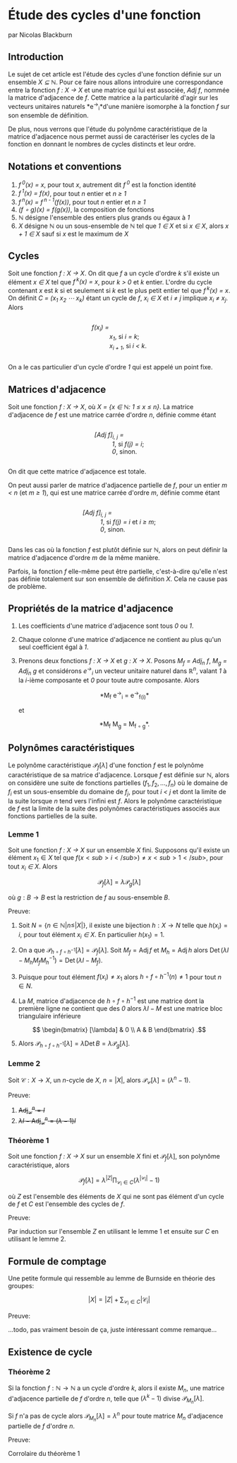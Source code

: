# Étude des cycles d'une fonction

par Nicolas Blackburn

## Introduction

Le sujet de cet article est l'étude des cycles d'une fonction définie sur un ensemble *X &sube; &naturals;*. Pour ce faire nous allons introduire une correspondance entre la fonction *f : X &rightarrow; X* et une matrice qui lui est associée, *Adj f*, nommée la matrice d'adjacence de *f*. Cette matrice a la particularité d'agir sur les vecteurs unitaires naturels *e<sup>&rightarrow;</sup><sub>i</sub>*d'une manière isomorphe à la fonction *f* sur son ensemble de définition. 

De plus, nous verrons que l'étude du polynôme caractéristique de la matrice d'adjacence nous permet aussi de caractériser les cycles de la fonction en donnant le nombres de cycles distincts et leur ordre.

## Notations et conventions

1. *f&hairsp;&hairsp;<sup>0</sup>(x) = x*,  pour tout *x*, autrement dit *f&hairsp;&hairsp;<sup>0</sup>* est la fonction identité
2. *f&hairsp;&hairsp;<sup>1</sup>(x) = f(x)*, pour tout *n* entier et *n &geq; 1*
3. *f&hairsp;&hairsp;<sup>n</sup>(x) = f&hairsp;&hairsp;<sup>n - 1</sup>(f(x))*, pour tout *n* entier et *n &geq; 1*
4. *(f &compfn; g)(x) = f(g(x))*, la composition de fonctions
5. *&naturals;* désigne l'ensemble des entiers plus grands ou égaux à *1*
6. *X* désigne *&naturals;* ou un sous-ensemble de *&naturals;* tel que *1 &isin; X* et si *x &isin; X*, alors *x + 1 &isin; X* sauf si *x* est le maximum de *X*

## Cycles

Soit une fonction *f : X &rightarrow; X*. On dit que *f* a un cycle d'ordre *k* s'il existe un élément *x &isin; X* tel que *f&hairsp;&hairsp;<sup>k</sup>(x) = x*, pour *k &gt; 0* et *k* entier. L'ordre du cycle contenant *x* est *k* si et seulement si *k* est le plus petit entier tel que *f&hairsp;&hairsp;<sup>k</sup>(x) = x*. On définit *C = (x<sub>1</sub> x<sub>2</sub> &ctdot; x<sub>k</sub>)* étant un cycle de *f*, *x<sub>i</sub> &isin; X* et *i &ne; j* implique *x<sub>i</sub> &ne; x<sub>j</sub>*. Alors 

<center>
    <dl style="display: inline-block; text-align: left;">
        <dt><em>f(x<sub>i</sub>) = </em></dt>
        <dd><em>x<sub>1</sub></em>, si <em>i = k</em>;<dd>
        <dd><em>x<sub>i + 1</sub></em>, si <em>i &lt; k</em>.<dd>
    </dl>
</center>

On a le cas particulier d'un cycle d'ordre *1* qui est appelé un point fixe.

## Matrices d'adjacence

Soit une fonction *f : X &rightarrow; X*, où *X = {x &isin; &naturals;: 1 &leq; x &leq; n}*. La matrice d'adjacence de *f* est une matrice carrée d'ordre *n*, définie comme étant

<center>
    <dl style="display: inline-block; text-align: left;">
        <dt><em>[Adj f]<sub>i, j</sub> = </em></dt>
        <dd><em>1</em>, si <em>f(j) = i</em>;<dd>
        <dd><em>0</em>, sinon.<dd>
    </dl>
</center>

On dit que cette matrice d'adjacence est totale.

On peut aussi parler de matrice d'adjacence partielle de *f*, pour un entier *m &lt; n* (et *m &geq; 1*), qui est une matrice carrée d'ordre *m*, définie comme étant

<center>
    <dl style="display: inline-block; text-align: left;">
        <dt><em>[Adj f]<sub>i, j</sub> = </em></dt>
        <dd><em>1</em>, si <em>f(j) = i</em> et <em>i &geq; m</em>;<dd>
        <dd><em>0</em>, sinon.<dd>
    </dl>
</center>

Dans les cas où la fonction *f* est plutôt définie sur *&naturals;*, alors on peut définir la matrice d'adjacence d'ordre *m* de la même manière.

Parfois, la fonction *f* elle-même peut être partielle, c'est-à-dire qu'elle n'est pas définie totalement sur son ensemble de définition *X*. Cela ne cause pas de problème.
    
## Propriétés de la matrice d'adjacence

1. Les coefficients d'une matrice d'adjacence sont tous *0* ou *1*.

2. Chaque colonne d'une matrice d'adjacence ne contient au plus qu'un seul coefficient égal à *1*.

3. Prenons deux fonctions *f : X &rightarrow; X* et *g : X &rightarrow; X*. Posons *M<sub>f</sub> = Adj<sub>n</sub> f*, *M<sub>g</sub> = Adj<sub>n</sub> g* et considérons *e<sup>&rightarrow;</sup><sub>i</sub>* un vecteur unitaire naturel dans *&reals;<sup>n</sup>*, valant *1* à la *i*-ième composante et *0* pour toute autre composante. Alors

    <center>*M<sub>f</sub> e<sup>&rightarrow;</sup><sub>i</sub> = e<sup>&rightarrow;</sup><sub>f(i)</sub>*</center>

    et

    <center>*M<sub>f</sub> M<sub>g</sub> = M<sub>f &compfn; g</sub>*.</center>

## Polynômes caractéristiques

Le polynôme caractéristique $\mathcal{P}_f[\lambda]$ d'une fonction *f* est le polynôme caractéristique de sa matrice d'adjacence. Lorsque *f* est définie sur *&naturals;*, alors on considère une suite de fonctions partielles $(f_1, f_2, \dots, f_n)$ où le domaine de $f_i$ est un sous-ensemble du domaine de $f_j$, pour tout *i &lt; j* et dont la limite de la suite lorsque *n* tend vers l'infini est *f*. Alors le polynôme caractéristique de *f* est la limite de la suite des polynômes caractéristiques associés aux fonctions partielles de la suite. 

### Lemme 1

Soit une fonction *f : X &rightarrow; X* sur un ensemble *X* fini. Supposons qu'il existe un élément $x_1 \in X$ tel que $f(x<sub>i</sub>) \not = x<sub>1</sub>$, pour tout *x<sub>i</sub> &isin; X*. Alors 

$$\mathcal{P}_f[\lambda] = \lambda \mathcal{P}_g[\lambda]$$

où $g:B \to B$ est la restriction de *f* au sous-ensemble *B*.

Preuve:

1. Soit $N = \{n \in \mathbb{N} | n \leq |X|\}$, il existe une bijection $h:X \to N$ telle que $h(x_i) = i$, pour tout élément *x<sub>i</sub> &isin; X*. En particulier $h(x_1) = 1$.

2. On a que $\mathcal{P}_{h \circ f \circ h^{-1}}[\lambda] = \mathcal{P}_f[\lambda]$. Soit $M_f = \operatorname{Adj} f$ et $M_h = \operatorname{Adj} h$ alors $\operatorname{Det} (\lambda I - M_h M_f M_h^{-1}) = \operatorname{Det} (\lambda I - M_f)$.

3. Puisque pour tout élément $f(x_i) \not = x_1$ alors $h \circ f \circ h^{-1} (n) \not = 1$ pour tout $n \in N$. 

4. La *M*, matrice d'adjacence de $h \circ f \circ h^{-1}$ est une matrice dont la première ligne ne contient que des *0* alors $\lambda I - M$ est une matrice bloc triangulaire inférieure

$$
\begin{bmatrix}
    [\lambda] & 0 \\
    A & B 
\end{bmatrix}
.$$

5. Alors $\mathcal{P}_{h \circ f \circ h^{-1}}[\lambda] = \lambda \operatorname{Det} B = \lambda \mathcal{P}_g[\lambda]$.

### Lemme 2

Soit $\mathcal C:X \to X$, un *n*-cycle de *X*, $n = |X|$, alors $\mathcal{P}_{\mathcal C}[\lambda] = (\lambda^n - 1)$.

Preuve:

1. ~~$\operatorname{Adj}_{\mathcal C}^n = I$~~
2. ~~$\lambda I - \operatorname{Adj}_{\mathcal C}^n = (\lambda - 1) I$~~

### Théorème 1

Soit une fonction *f : X &rightarrow; X* sur un ensemble *X* fini et $\mathcal{P}_f[\lambda]$, son polynôme caractéristique, alors 

$$\mathcal{P}_f[\lambda] = \lambda^{|Z|} \prod_{\mathcal{C}_i \in C} (\lambda^{|\mathcal{C}_i|} - 1)$$

où *Z* est l'ensemble des éléments de *X* qui ne sont pas élément d'un cycle de *f* et *C* est l'ensemble des cycles de *f*.

Preuve:

Par induction sur l'ensemble *Z* en utilisant le lemme 1 et ensuite sur *C* en utilisant le lemme 2.

## Formule de comptage

Une petite formule qui ressemble au lemme de Burnside en théorie des groupes:

$$|X| = |Z| + \sum_{\mathcal{C}_i \in C} |\mathcal{C}_i|$$

Preuve:

...todo, pas vraiment besoin de ça, juste intéressant comme remarque...

## Existence de cycle

### Théorème 2

Si la fonction $f:\mathbb{N} \to \mathbb{N}$ a un cycle d'ordre *k*, alors il existe $M_n$, une matrice d'adjacence partielle de *f* d'ordre *n*, telle que $(\lambda^k - 1)$ divise $\mathcal{P}_{M_n}[\lambda]$. 

Si *f* n'a pas de cycle alors $\mathcal{P}_{M_n}[\lambda] = \lambda^n$ pour toute matrice $M_n$ d'adjacence partielle de *f* d'ordre *n*.

Preuve:

Corrolaire du théorème 1

